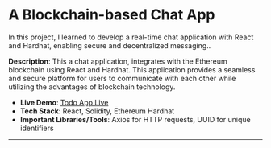 # A Blockchain-based Chat App

In this project, I learned to develop a real-time chat application with React and Hardhat, enabling secure and decentralized messaging..


**Description**: This a chat application, integrates with the Ethereum blockchain using React and Hardhat. This application provides a seamless and secure platform for users to communicate with each other while utilizing the advantages of blockchain technology.



- **Live Demo**: [Todo App Live](https://example.com/todoapp)
- **Tech Stack**: React, Solidity, Ethereum Hardhat
- **Important Libraries/Tools**: Axios for HTTP requests, UUID for unique identifiers

---

